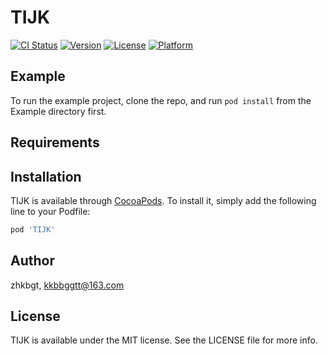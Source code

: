 # TIJK

[![CI Status](https://img.shields.io/travis/zhkbgt/TIJK.svg?style=flat)](https://travis-ci.org/zhkbgt/TIJK)
[![Version](https://img.shields.io/cocoapods/v/TIJK.svg?style=flat)](https://cocoapods.org/pods/TIJK)
[![License](https://img.shields.io/cocoapods/l/TIJK.svg?style=flat)](https://cocoapods.org/pods/TIJK)
[![Platform](https://img.shields.io/cocoapods/p/TIJK.svg?style=flat)](https://cocoapods.org/pods/TIJK)

## Example

To run the example project, clone the repo, and run `pod install` from the Example directory first.

## Requirements

## Installation

TIJK is available through [CocoaPods](https://cocoapods.org). To install
it, simply add the following line to your Podfile:

```ruby
pod 'TIJK'
```

## Author

zhkbgt, kkbbggtt@163.com

## License

TIJK is available under the MIT license. See the LICENSE file for more info.

